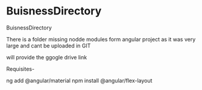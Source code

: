 # BuisnessDirectory
BuisnessDirectory


There is a folder missing nodde modules form angular project as it was very large and cant be uploaded in GIT

will provide the ggogle drive link


Requisites- 

ng add @angular/material
npm install @angular/flex-layout
